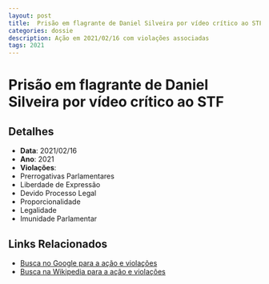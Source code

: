 ```yaml
---
layout: post
title:  Prisão em flagrante de Daniel Silveira por vídeo crítico ao STF
categories: dossie
description: Ação em 2021/02/16 com violações associadas
tags: 2021
---
```


# Prisão em flagrante de Daniel Silveira por vídeo crítico ao STF

## Detalhes
- **Data**: 2021/02/16
- **Ano**: 2021
- **Violações**:
- Prerrogativas Parlamentares
- Liberdade de Expressão
- Devido Processo Legal
- Proporcionalidade
- Legalidade
- Imunidade Parlamentar

## Links Relacionados
- [Busca no Google para a ação e violações](https://www.google.com/search?q=%22Alexandre%20de%20Moraes%22%20Pris%C3%A3o%20em%20flagrante%20de%20Daniel%20Silveira%20por%20v%C3%ADdeo%20cr%C3%ADtico%20ao%20STF%20Prerrogativas%20Parlamentares%20Liberdade%20de%20Express%C3%A3o%20Devido%20Processo%20Legal%20Proporcionalidade%20Legalidade%20Imunidade%20Parlamentar%202021)
- [Busca na Wikipedia para a ação e violações](https://en.wikipedia.org/w/index.php?search=%22Alexandre%20de%20Moraes%22%20Pris%C3%A3o%20em%20flagrante%20de%20Daniel%20Silveira%20por%20v%C3%ADdeo%20cr%C3%ADtico%20ao%20STF%20Prerrogativas%20Parlamentares%20Liberdade%20de%20Express%C3%A3o%20Devido%20Processo%20Legal%20Proporcionalidade%20Legalidade%20Imunidade%20Parlamentar%202021)
